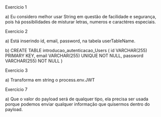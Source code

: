 Exercicio 1

a) Eu considero melhor usar String em questão de facilidade e segurança, pois há possibilidades de misturar letras, numeros e caractéres especiais.

Exercicio 2

a) Está inserindo id, email, password, na tabela userTableName.

b)  CREATE TABLE introducao_autenticacao_Users (
	id VARCHAR(255) PRIMARY KEY,
    email VARCHAR(255) UNIQUE NOT NULL,
	password VARCHAR(255) NOT NULL
)

Exercicio 3 

a) Transforma em string o process.env.JWT

Exercício 7

a) Que o valor do payload será de qualquer tipo, ela precisa ser usada porque podemos enviar qualquer informação que quisermos dentro do payload.